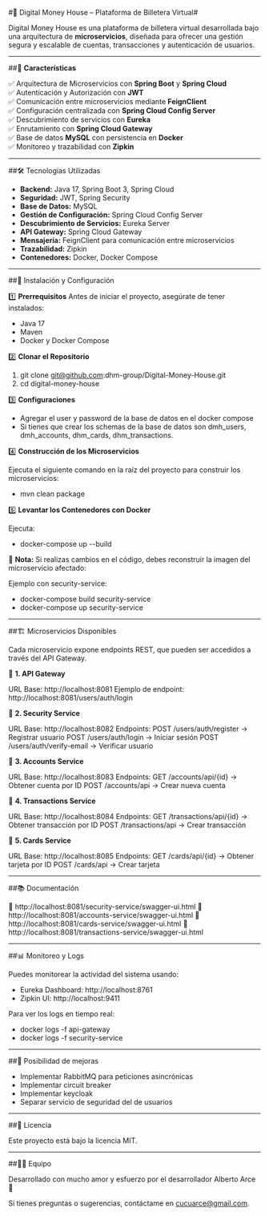 #🏦 Digital Money House – Plataforma de Billetera Virtual#

Digital Money House es una plataforma de billetera virtual desarrollada bajo una 
arquitectura de **microservicios**, diseñada para ofrecer una gestión segura y escalable de cuentas, 
transacciones y autenticación de usuarios.

****************************************************************************************************

##📌 **Características**

✅ Arquitectura de Microservicios con **Spring Boot** y **Spring Cloud**  
✅ Autenticación y Autorización con **JWT**  
✅ Comunicación entre microservicios mediante **FeignClient**  
✅ Configuración centralizada con **Spring Cloud Config Server**  
✅ Descubrimiento de servicios con **Eureka**  
✅ Enrutamiento con **Spring Cloud Gateway**  
✅ Base de datos **MySQL** con persistencia en **Docker**  
✅ Monitoreo y trazabilidad con **Zipkin**

****************************************************************************************************

##🛠 Tecnologías Utilizadas

- **Backend:** Java 17, Spring Boot 3, Spring Cloud
- **Seguridad:** JWT, Spring Security
- **Base de Datos:** MySQL
- **Gestión de Configuración:** Spring Cloud Config Server
- **Descubrimiento de Servicios:** Eureka Server
- **API Gateway:** Spring Cloud Gateway
- **Mensajería:** FeignClient para comunicación entre microservicios
- **Trazabilidad:** Zipkin
- **Contenedores:** Docker, Docker Compose

****************************************************************************************************

##🚀 Instalación y Configuración

1️⃣ **Prerrequisitos**
Antes de iniciar el proyecto, asegúrate de tener instalados:

- Java 17
- Maven
- Docker y Docker Compose

2️⃣ **Clonar el Repositorio**

1. git clone git@github.com:dhm-group/Digital-Money-House.git
2. cd digital-money-house

3️⃣ **Configuraciones**

- Agregar el user y password de la base de datos en el docker compose
- Si tienes que crear los schemas de la base de datos son dmh_users, dmh_accounts, dhm_cards, dhm_transactions.

4️⃣ **Construcción de los Microservicios**

Ejecuta el siguiente comando en la raíz del proyecto para construir los microservicios:

- mvn clean package

5️⃣ **Levantar los Contenedores con Docker**

Ejecuta:

- docker-compose up --build

📌 **Nota:** Si realizas cambios en el código, debes reconstruir la imagen del microservicio afectado:

Ejemplo con security-service:

- docker-compose build security-service
- docker-compose up security-service

****************************************************************************************************

##🏗 Microservicios Disponibles

Cada microservicio expone endpoints REST, que pueden ser accedidos a través del API Gateway.

📌 **1. API Gateway**

URL Base: http://localhost:8081
Ejemplo de endpoint: http://localhost:8081/users/auth/login

📌 **2. Security Service**

URL Base: http://localhost:8082
Endpoints:
POST /users/auth/register → Registrar usuario
POST /users/auth/login → Iniciar sesión
POST /users/auth/verify-email → Verificar usuario

📌 **3. Accounts Service**

URL Base: http://localhost:8083
Endpoints:
GET /accounts/api/{id} → Obtener cuenta por ID
POST /accounts/api → Crear nueva cuenta

📌 **4. Transactions Service**

URL Base: http://localhost:8084
Endpoints:
GET /transactions/api/{id} → Obtener transacción por ID
POST /transactions/api → Crear transacción

📌 **5. Cards Service**

URL Base: http://localhost:8085
Endpoints:
GET /cards/api/{id} → Obtener tarjeta por ID
POST /cards/api → Crear tarjeta

****************************************************************************************************

##📚 Documentación

  📄 http://localhost:8081/security-service/swagger-ui.html
  📄 http://localhost:8081/accounts-service/swagger-ui.html
  📄 http://localhost:8081/cards-service/swagger-ui.html
  📄 http://localhost:8081/transactions-service/swagger-ui.html

****************************************************************************************************

##📊 Monitoreo y Logs

Puedes monitorear la actividad del sistema usando:

- Eureka Dashboard: http://localhost:8761
- Zipkin UI: http://localhost:9411

Para ver los logs en tiempo real:

- docker logs -f api-gateway
- docker logs -f security-service

****************************************************************************************************

##🔧 Posibilidad de mejoras

- Implementar RabbitMQ para peticiones asincrónicas
- Implementar circuit breaker
- Implementar keycloak
- Separar servicio de seguridad del de usuarios

****************************************************************************************************

##📜 Licencia

Este proyecto está bajo la licencia MIT.

****************************************************************************************************

##👨‍💻 Equipo

Desarrollado con mucho amor y esfuerzo por el desarrollador Alberto Arce 🚀

Si tienes preguntas o sugerencias, contáctame en cucuarce@gmail.com.
